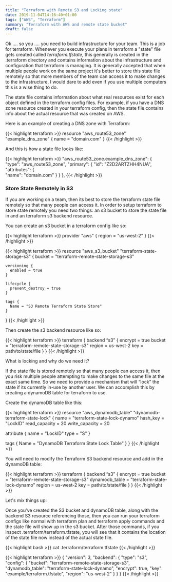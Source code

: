 ```yaml
---
title: "Terraform with Remote S3 and Locking state"
date: 2019-11-04T14:16:40+01:00
tags: ["AWS", "Terraform"]
summary: "Terraform with AWS and remote state bucket"
draft: false
---
```


Ok .... so you .... you need to build infrastructure for your team. This is a job for terraform. Whenever you execute your plans in terraform a "state" file gets created called *terraform.tfstate*,
this generally is created in the .terraform directory and contains information about the infrastructure and configuration that terraform is managing. It is generally accepted that when multiple people work on the same project it's better to store this state file remotely so that more members of the team can access it to make changes to the infrastructure, I would dare to add even if you use multiple computers this is a wise thing to do.

The state file contains information about what real resources exist for each object defined in the terraform config files. For example, if you have a DNS zone resource created in your terraform config, then the state file contains info about the actual resource that was created on AWS.

Here is an example of creating a DNS zone with Terraform:


{{< highlight terraform >}}
resource "aws_route53_zone" "example_dns_zone" {
  name = "domain.com"
}
{{< /highlight >}}

And this is how a state file looks like:

{{< highlight terraform >}}
"aws_route53_zone.example_dns_zone": {
    "type": "aws_route53_zone",
    "primary": {
       "id": "Z2D2ARTZHH4NUA",
       "attributes": {       
          "name": "domain.com"
        }
     }
},
{{< /highlight >}}


### Store State Remotely in S3

If you are working on a team, then its best to store the terraform state file remotely so that many people can access it. In order to setup terraform to store state remotely you need two things: an s3 bucket to store the state file in and an terraform s3 backend resource.

You can create an s3 bucket in a terraform config like so:


{{< highlight terraform >}}
provider "aws" {
  region = "us-west-2"
}
{{< /highlight >}}

{{< highlight terraform >}}
resource "aws_s3_bucket" "terraform-state-storage-s3" {
    bucket = "terraform-remote-state-storage-s3"
 
    versioning {
      enabled = true
    }
 
    lifecycle {
      prevent_destroy = true
    }
 
    tags {
      Name = "S3 Remote Terraform State Store"
    }      
}
{{< /highlight >}}

Then create the s3 backend resource like so:

{{< highlight terraform >}}
terraform {
 backend “s3” {
 encrypt = true
 bucket = "terraform-remote-state-storage-s3"
 region = us-west-2
 key = path/to/state/file
 }
}
{{< /highlight >}}

What is locking and why do we need it?

If the state file is stored remotely so that many people can access it, then you risk multiple people attempting to make changes to the same file at the exact same time. So we need to provide a mechanism that will “lock” the state if its currently in-use by another user. We can accomplish this by creating a dynamoDB table for terraform to use.

Create the dynamoDB table like this:

{{< highlight terraform >}}
resource "aws_dynamodb_table" "dynamodb-terraform-state-lock" {
  name = "terraform-state-lock-dynamo"
  hash_key = "LockID"
  read_capacity = 20
  write_capacity = 20
 
  attribute {
    name = "LockID"
    type = "S"
  }
 
  tags {
    Name = "DynamoDB Terraform State Lock Table"
  }
}
{{< /highlight >}}

You will need to modify the Terraform S3 backend resource and add in the dynamoDB table:

{{< highlight terraform >}}
terraform {
 backend “s3” {
 encrypt = true
 bucket = "terraform-remote-state-storage-s3"
 dynamodb_table = "terraform-state-lock-dynamo"
 region = us-west-2
 key = path/to/state/file
 }
}
{{< /highlight >}}

Let's mix things up:

Once you’ve created the S3 bucket and dynamoDB table, along with the backend S3 resource referencing those, then you can run your terraform configs like normal with terraform plan and terraform apply commands and the state file will show up in the s3 bucket. After those commands, if you inspect .terraform/terraform.tfstate, you will see that it contains the location of the state file now instead of the actual state file.

{{< highlight bash >}}
cat .terraform/terraform.tfstate
{{< /highlight >}}

{{< highlight terraform >}}
{
    "version": 3,
    "backend": {
        "type": "s3",
        "config": {
            "bucket": "terraform-remote-state-storage-s3",
            "dynamodb_table": "terraform-state-lock-dynamo",
            "encrypt": true,
            "key": "example/terraform.tfstate",
            "region": "us-west-2"
        }
    }
}
{{< /highlight >}}
